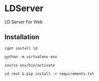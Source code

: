 # LDServer
LD Server For Web

## Installation

`cget install ld`

`python -m virtualenv env`

`source env/bin/activate`

`cd rest & pip install -r requirements.txt`
